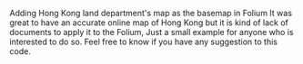 Adding Hong Kong land department's map as the basemap in Folium
It was great to have an accurate online map of Hong Kong but it is kind of lack of documents to apply it to the Folium, Just a small example for anyone who is interested to do so. 
Feel free to know if you have any suggestion to this code. 
